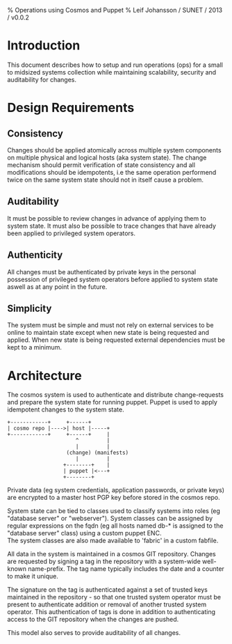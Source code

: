 % Operations using Cosmos and Puppet
% Leif Johansson / SUNET / 2013 / v0.0.2


Introduction
============

This document describes how to setup and run operations (ops) for a small to midsized 
systems collection while maintaining scalability, security and auditability for changes.


Design Requirements
===================

Consistency
-----------

Changes should be applied atomically across multiple system components on multiple 
physical and logical hosts (aka system state). The change mechanism should permit verification of state
consistency and all modifications should be idempotents, i.e the same operation 
performend twice on the same system state should not in itself cause a problem. 

Auditability
------------

It must be possible to review changes in advance of applying them to system state. It
must also be possible to trace changes that have already been applied to privileged
system operators.

Authenticity
------------

All changes must be authenticated by private keys in the personal possession of privileged
system operators before applied to system state aswell as at any point in the future.

Simplicity
----------

The system must be simple and must not rely on external services to be online to maintain 
state except when new state is being requested and applied. When new state is being requested
external dependencies must be kept to a minimum.

Architecture
============

The cosmos system is used to authenticate and distribute change-requests and prepare the 
system state for running puppet. Puppet is used to apply idempotent changes to the system state.

~~~~~ {.ditaa .no-separation}
+------------+     +------+
| cosmo repo |---->| host |-----+
+------------+     +------+     |
                      ^         |
                      |         |
                   (change) (manifests)   
                      |         |
                  +--------+    |
                  | puppet |<---+
                  +--------+
~~~~~

Private data (eg system credentials, application passwords, or private keys) are encrypted 
to a master host PGP key before stored in the cosmos repo.

System state can be tied to classes used to classify systems into roles (eg "database server"
or "webserver"). System classes can be assigned by regular expressions on the fqdn (eg all 
hosts named db-\*  is assigned to the "database server" class) using a custom puppet ENC.  
The system classes are also made available to 'fabric' in a custom fabfile.

All data in the system is maintained in a cosmos GIT repository.  Changes are 
requested by signing a tag in the repository with a system-wide well-known name-prefix. 
The tag name typically includes the date and a counter to make it unique. 

The signature on the tag is authenticated against a set of trusted keys maintained in the 
repository - so that one trusted system operator must be present to authenticate addition or
removal of another trusted system operator. This authentication of tags is done in addition 
to authenticating access to the GIT repository when the changes are pushed. 

This model also serves to provide auditability of all changes.
